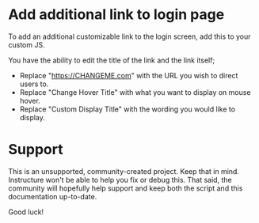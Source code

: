 Add additional link to login page
======

To add an additional customizable link to the login screen, add this to your custom JS.

You have the ability to edit the title of the link and the link itself;
- Replace "https://CHANGEME.com" with the URL you wish to direct users to.
- Replace "Change Hover Title" with what you want to display on mouse hover.
- Replace "Custom Display Title" with the wording you would like to display.

Support
======

This is an unsupported, community-created project. Keep that in mind.
Instructure won't be able to help you fix or debug this. That said, the
community will hopefully help support and keep both the script and this
documentation up-to-date.

Good luck!
